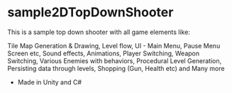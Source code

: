 # sample2DTopDownShooter
This is a sample top down shooter with all game elements like:

Tile Map Generation & Drawing,
Level flow, 
UI - Main Menu, Pause Menu Screen etc, 
Sound effects, 
Animations, 
Player Switching, 
Weapon Switching,
Various Enemies with behaviors, 
Procedural Level Generation, 
Persisting data through levels,
Shopping (Gun, Health etc) and Many more 

- Made in Unity and C#
